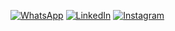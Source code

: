 [![WhatsApp](https://img.shields.io/badge/WhatsApp-25D366?style=for-the-badge&logo=whatsapp&logoColor=white)](https://wa.me/5528999276807)
[![LinkedIn](https://img.shields.io/badge/LinkedIn-0077B5?style=for-the-badge&logo=linkedin&logoColor=white)](https://www.linkedin.com/in/jo%C3%A3o-victor-de-salles-9a4b51269/)
[![Instagram](https://img.shields.io/badge/Instagram-E4405F?style=for-the-badge&logo=instagram&logoColor=white)](https://www.instagram.com/jvdsmc)
